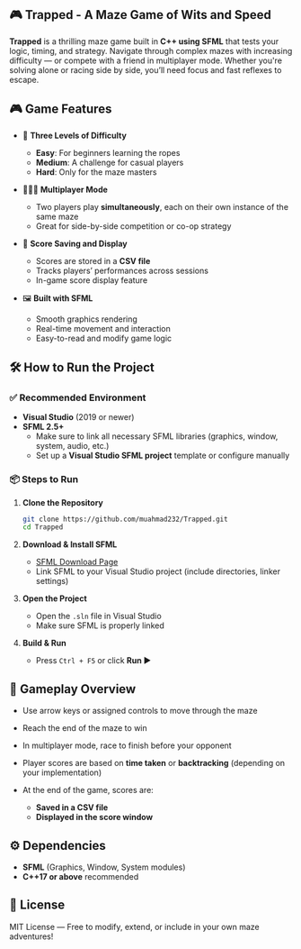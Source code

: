 
## 🎮 Trapped - A Maze Game of Wits and Speed

**Trapped** is a thrilling maze game built in **C++ using SFML** that tests your logic, timing, and strategy. Navigate through complex mazes with increasing difficulty — or compete with a friend in multiplayer mode. Whether you're solving alone or racing side by side, you’ll need focus and fast reflexes to escape.

## 🎮 Game Features

* 🧩 **Three Levels of Difficulty**
  * **Easy**: For beginners learning the ropes  
  * **Medium**: A challenge for casual players  
  * **Hard**: Only for the maze masters  

* 🧑‍🤝‍🧑 **Multiplayer Mode**
  * Two players play **simultaneously**, each on their own instance of the same maze  
  * Great for side-by-side competition or co-op strategy  

* 📝 **Score Saving and Display**
  * Scores are stored in a **CSV file**  
  * Tracks players’ performances across sessions  
  * In-game score display feature  

* 🖼️ **Built with SFML**
  * Smooth graphics rendering  
  * Real-time movement and interaction  
  * Easy-to-read and modify game logic  

## 🛠️ How to Run the Project

### ✅ Recommended Environment

* **Visual Studio** (2019 or newer)  
* **SFML 2.5+**
  * Make sure to link all necessary SFML libraries (graphics, window, system, audio, etc.)  
  * Set up a **Visual Studio SFML project** template or configure manually  

### 📦 Steps to Run

1. **Clone the Repository**

   ```bash
   git clone https://github.com/muahmad232/Trapped.git
   cd Trapped

2. **Download & Install SFML**

   * [SFML Download Page](https://www.sfml-dev.org/download.php)
   * Link SFML to your Visual Studio project (include directories, linker settings)

3. **Open the Project**

   * Open the `.sln` file in Visual Studio
   * Make sure SFML is properly linked

4. **Build & Run**

   * Press `Ctrl + F5` or click **Run ▶️**

## 🧠 Gameplay Overview

* Use arrow keys or assigned controls to move through the maze
* Reach the end of the maze to win
* In multiplayer mode, race to finish before your opponent
* Player scores are based on **time taken** or **backtracking** (depending on your implementation)
* At the end of the game, scores are:

  * **Saved in a CSV file**
  * **Displayed in the score window**

## ⚙️ Dependencies

* **SFML** (Graphics, Window, System modules)
* **C++17 or above** recommended

## 📄 License

MIT License — Free to modify, extend, or include in your own maze adventures!
